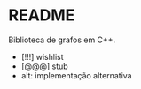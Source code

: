 # README

Biblioteca de grafos em C++.

* [!!!] wishlist
* [@@@] stub
* alt: implementação alternativa
